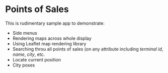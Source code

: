 # Points of Sales

This is rudimentary sample app to demonstrate:
 * Side menus
 * Rendering maps across whole display
 * Using Leaflet map rendering library
 * Searching throu all points of sales (on any attribute including *terminal id*, *name*, *city*, etc.
 * Locate current position
 * City poses

